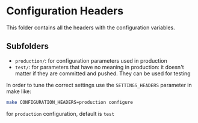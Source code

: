 # Configuration Headers

This folder contains all the headers with the configuration variables.

## Subfolders

* `production/`: for configuration parameters used in production
* `test/`: for parameters that have no meaning in production:
    it doesn't matter if they are committed and pushed.
    They can be used for testing

In order to tune the correct settings use the `SETTINGS_HEADERS`
parameter in make like:
```bash
make CONFIGURATION_HEADERS=production configure
```
for `production` configuration, default is `test`
